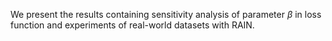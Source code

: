 We present the results containing sensitivity analysis of parameter $\beta$ in loss function and experiments of real-world datasets with RAIN.
